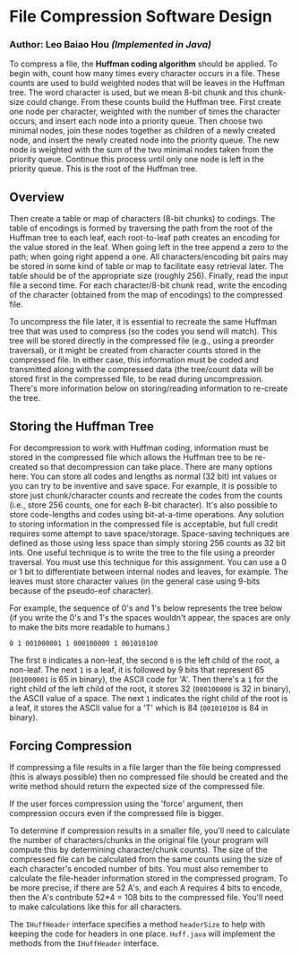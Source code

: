# File Compression Software Design

### Author: Leo Baiao Hou ***(Implemented in Java)***

To compress a file, the **Huffman coding algorithm** should be applied. To begin with, count how many times every character occurs in a file. These counts are used to build weighted nodes that will be leaves in the Huffman tree. The word character is used, but we mean 8-bit chunk and this chunk-size could change. From these counts build the Huffman tree. First create one node per character, weighted with the number of times the character occurs, and insert each node into a priority queue. Then choose two minimal nodes, join these nodes together as children of a newly created node, and insert the newly created node into the priority queue. The new node is weighted with the sum of the two minimal nodes taken from the priority queue. Continue this process until only one node is left in the priority queue. This is the root of the Huffman tree. 

## Overview

Then create a table or map of characters (8-bit chunks) to codings. The table of encodings is formed by traversing the path from the root of the Huffman tree to each leaf, each root-to-leaf path creates an encoding for the value stored in the leaf. When going left in the tree append a zero to the path; when going right append a one. All characters/encoding bit pairs may be stored in some kind of table or map to facilitate easy retrieval later. The table should be of the appropriate size (roughly 256). Finally, read the input file a second time. For each character/8-bit chunk read, write the encoding of the character (obtained from the map of encodings) to the compressed file.

To uncompress the file later, it is essential to recreate the same Huffman tree that was used to compress (so the codes you send will match). This tree will be stored directly in the compressed file (e.g., using a preorder traversal), or it might be created from character counts stored in the compressed file. In either case, this information must be coded and transmitted along with the compressed data (the tree/count data will be stored first in the compressed file, to be read during uncompression. There's more information below on storing/reading information to re-create the tree.

## Storing the Huffman Tree

For decompression to work with Huffman coding, information must be stored in the compressed file which allows the Huffman tree to be re-created so that decompression can take place. There are many options here. You can store all codes and lengths as normal (32 bit) int values or you can try to be inventive and save space. For example, it is possible to store just chunk/character counts and recreate the codes from the counts (i.e., store 256 counts, one for each 8-bit character). It's also possible to store code-lengths and codes using bit-at-a-time operations. Any solution to storing information in the compressed file is acceptable, but full credit requires some attempt to save space/storage. Space-saving techniques are defined as those using less space than simply storing 256 counts as 32 bit ints. One useful technique is to write the tree to the file using a preorder traversal. You must use this technique for this assignment. You can use a 0 or 1 bit to differentiate between internal nodes and leaves, for example. The leaves must store character values (in the general case using 9-bits because of the pseudo-eof character).

For example, the sequence of 0's and 1's below represents the tree below (if you write the 0's and 1's the spaces wouldn't appear, the spaces are only to make the bits more readable to humans.)

```0 1 001000001 1 000100000 1 001010100```

The first `0` indicates a non-leaf, the second `0` is the left child of the root, a non-leaf. The next `1` is a leaf, it is followed by 9 bits that represent 65 (`001000001` is 65 in binary), the ASCII code for 'A'. Then there's a `1` for the right child of the left child of the root, it stores 32 (`000100000` is 32 in binary), the ASCII value of a space. The next `1` indicates the right child of the root is a leaf, it stores the ASCII value for a 'T' which is 84 (`001010100` is 84 in binary).

## Forcing Compression

If compressing a file results in a file larger than the file being compressed (this is always possible) then no compressed file should be created and the write method should return the expected size of the compressed file. 

If the user forces compression using the 'force' argument, then compression occurs even if the compressed file is bigger.

 

To determine if compression results in a smaller file, you'll need to calculate the number of characters/chunks in the original file (your program will compute this by determining character/chunk counts). The size of the compressed file can be calculated from the same counts using the size of each character's encoded number of bits. You must also remember to calculate the file-header information stored in the compressed program. To be more precise, if there are 52 A's, and each A requires 4 bits to encode, then the A's contribute 52*4 = 108 bits to the compressed file. You'll need to make calculations like this for all characters.

The `IHuffHeader` interface specifies a method `headerSize` to help with keeping the code for headers in one place. `Huff.java` will implement the methods from the `IHuffHeader` interface.
